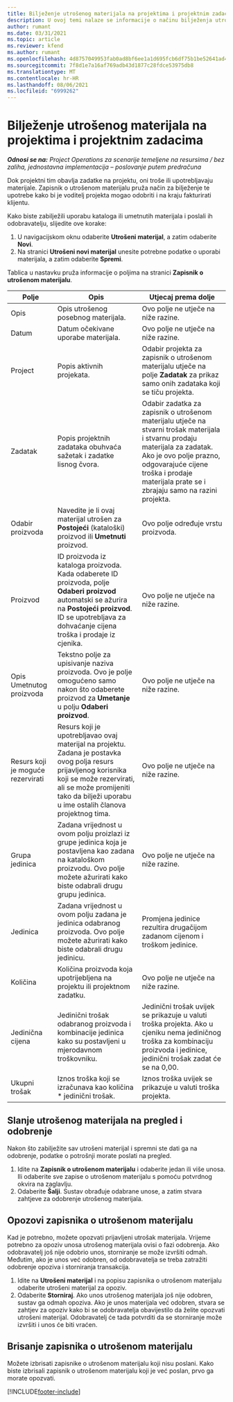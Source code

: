 ```yaml
---
title: Bilježenje utrošenog materijala na projektima i projektnim zadacima
description: U ovoj temi nalaze se informacije o načinu bilježenja utrošenog materijala na projektima i projektnim zadacima.
author: rumant
ms.date: 03/31/2021
ms.topic: article
ms.reviewer: kfend
ms.author: rumant
ms.openlocfilehash: 4d8757049953fab0ad8bf6ee1a1d695fcb6df75b1be52641ad4af3b3137d7a0a
ms.sourcegitcommit: 7f8d1e7a16af769adb43d1877c28fdce53975db8
ms.translationtype: MT
ms.contentlocale: hr-HR
ms.lasthandoff: 08/06/2021
ms.locfileid: "6999262"
---
```

# <a name="record-material-usage-on-projects-and-project-tasks"></a>Bilježenje utrošenog materijala na projektima i projektnim zadacima

_**Odnosi se na:** Project Operations za scenarije temeljene na resursima / bez zaliha, jednostavna implementacija – poslovanje putem predračuna_

Dok projektni tim obavlja zadatke na projektu, oni troše ili upotrebljavaju materijale. Zapisnik o utrošenom materijalu pruža način za bilježenje te upotrebe kako bi je voditelj projekta mogao odobriti i na kraju fakturirati klijentu. 

Kako biste zabilježili uporabu kataloga ili umetnutih materijala i poslali ih odobravatelju, slijedite ove korake: 

1. U navigacijskom oknu odaberite **Utrošeni materijal**, a zatim odaberite **Novi**.
2. Na stranici **Utrošeni novi materijal** unesite potrebne podatke o uporabi materijala, a zatim odaberite **Spremi**.

Tablica u nastavku pruža informacije o poljima na stranici **Zapisnik o utrošenom materijalu**. 

| **Polje** | **Opis** | **Utjecaj prema dolje** |
| --- | --- | --- |
| Opis | Opis utrošenog posebnog materijala. | Ovo polje ne utječe na niže razine. |
| Datum | Datum očekivane uporabe materijala. | Ovo polje ne utječe na niže razine. |
| Project | Popis aktivnih projekata. | Odabir projekta za zapisnik o utrošenom materijalu utječe na polje **Zadatak** za prikaz samo onih zadataka koji se tiču projekta. |
| Zadatak | Popis projektnih zadataka obuhvaća sažetak i zadatke lisnog čvora. | Odabir zadatka za zapisnik o utrošenom materijalu utječe na stvarni trošak materijala i stvarnu prodaju materijala za zadatak. Ako je ovo polje prazno, odgovarajuće cijene troška i prodaje materijala prate se i zbrajaju samo na razini projekta. |
| Odabir proizvoda | Navedite je li ovaj materijal utrošen za **Postojeći** (kataloški) proizvod ili **Umetnuti** proizvod. | Ovo polje određuje vrstu proizvoda. |
| Proizvod | ID proizvoda iz kataloga proizvoda. Kada odaberete ID proizvoda, polje **Odaberi proizvod** automatski se ažurira na **Postojeći proizvod**. ID se upotrebljava za dohvaćanje cijena troška i prodaje iz cjenika. | Ovo polje ne utječe na niže razine. |
| Opis Umetnutog proizvoda | Tekstno polje za upisivanje naziva proizvoda. Ovo je polje omogućeno samo nakon što odaberete proizvod za **Umetanje** u polju **Odaberi proizvod**.| Ovo polje ne utječe na niže razine. |
| Resurs koji je moguće rezervirati| Resurs koji je upotrebljavao ovaj materijal na projektu. Zadana je postavka ovog polja resurs prijavljenog korisnika koji se može rezervirati, ali se može promijeniti tako da bilježi uporabu u ime ostalih članova projektnog tima. | Ovo polje ne utječe na niže razine. |
| Grupa jedinica | Zadana vrijednost u ovom polju proizlazi iz grupe jedinica koja je postavljena kao zadana na kataloškom proizvodu. Ovo polje možete ažurirati kako biste odabrali drugu grupu jedinica. | Ovo polje ne utječe na niže razine. |
| Jedinica | Zadana vrijednost u ovom polju zadana je jedinica odabranog proizvoda. Ovo polje možete ažurirati kako biste odabrali drugu jedinicu. | Promjena jedinice rezultira drugačijom zadanom cijenom i troškom jedinice. |
| Količina | Količina proizvoda koja upotrijebljena na projektu ili projektnom zadatku. | Ovo polje ne utječe na niže razine. |
| Jedinična cijena | Jedinični trošak odabranog proizvoda i kombinacije jedinica kako su postavljeni u mjerodavnom troškovniku. | Jedinični trošak uvijek se prikazuje u valuti troška projekta. Ako u cjeniku nema jediničnog troška za kombinaciju proizvoda i jedinice, jedinični trošak zadat će se na 0,00. |
| Ukupni trošak | Iznos troška koji se izračunava kao količina \* jedinični trošak.| Iznos troška uvijek se prikazuje u valuti troška projekta. |


## <a name="submit-material-usage-for-review-and-approval"></a>Slanje utrošenog materijala na pregled i odobrenje 
Nakon što zabilježite sav utrošeni materijal i spremni ste dati ga na odobrenje, podatke o potrošnji morate poslati na pregled.

1. Idite na **Zapisnik o utrošenom materijalu** i odaberite jedan ili više unosa. Ili odaberite sve zapise o utrošenom materijalu s pomoću potvrdnog okvira na zaglavlju.
2. Odaberite **Šalji**. Sustav obrađuje odabrane unose, a zatim stvara zahtjeve za odobrenje utrošenog materijala.

## <a name="recall-a-material-usage-log"></a>Opozovi zapisnika o utrošenom materijalu

Kad je potrebno, možete opozvati prijavljeni utrošak materijala. Vrijeme potrebno za opoziv unosa utrošenog materijala ovisi o fazi odobrenja.  Ako odobravatelj još nije odobrio unos, storniranje se može izvršiti odmah. Međutim, ako je unos već odobren, od odobravatelja se treba zatražiti odobrenje opoziva i storniranja transakcija.

1. Idite na **Utrošeni materijal** i na popisu zapisnika o utrošenom materijalu odaberite utrošeni materijal za opoziv.
2. Odaberite **Storniraj**. Ako unos utrošenog materijala još nije odobren, sustav ga odmah opoziva. Ako je unos materijala već odobren, stvara se zahtjev za opoziv kako bi se odobravatelja obavijestilo da želite opozvati utrošeni materijal. Odobravatelj će tada potvrditi da se storniranje može izvršiti i unos će biti vraćen.

## <a name="delete-a-material-usage-log"></a>Brisanje zapisnika o utrošenom materijalu

Možete izbrisati zapisnike o utrošenom materijalu koji nisu poslani. Kako biste izbrisali zapisnik o utrošenom materijalu koji je već poslan, prvo ga morate opozvati.



[!INCLUDE[footer-include](../includes/footer-banner.md)]

